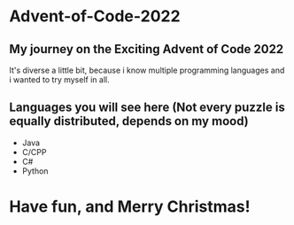 # Advent-of-Code-2022
## My journey on the Exciting Advent of Code 2022
It's diverse a little bit, because i know multiple programming languages and i wanted to try myself in all.

## Languages you will see here (Not every puzzle is equally distributed, depends on my mood)
  - Java
  - C/CPP
  - C#
  - Python
  
  # Have fun, and Merry Christmas!
